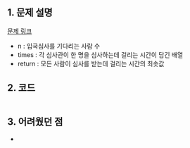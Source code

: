 ## 1. 문제 설명

[문제 링크](acmicpc.net/problem/1926)

- n : 입국심사를 기다리는 사람 수
- times : 각 심사관이 한 명을 심사하는데 걸리는 시간이 담긴 배열
- return : 모든 사람이 심사를 받는데 걸리는 시간의 최솟값

## 2. 코드

```python

```

## 3. 어려웠던 점

-
